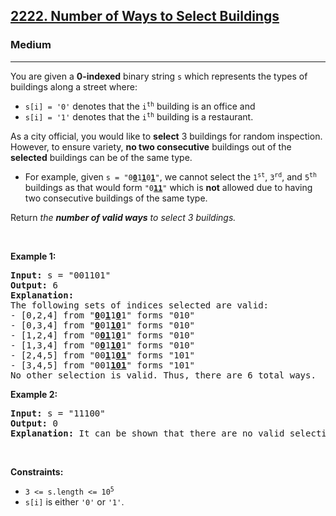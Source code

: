 <h2><a href="https://leetcode.com/problems/number-of-ways-to-select-buildings/">2222. Number of Ways to Select Buildings</a></h2><h3>Medium</h3><hr><div><p>You are given a <strong>0-indexed</strong> binary string <code>s</code> which represents the types of buildings along a street where:</p>

<ul>
	<li><code>s[i] = '0'</code> denotes that the <code>i<sup>th</sup></code> building is an office and</li>
	<li><code>s[i] = '1'</code> denotes that the <code>i<sup>th</sup></code> building is a restaurant.</li>
</ul>

<p>As a city official, you would like to <strong>select</strong> 3 buildings for random inspection. However, to ensure variety, <strong>no two consecutive</strong> buildings out of the <strong>selected</strong> buildings can be of the same type.</p>

<ul>
	<li>For example, given <code>s = "0<u><strong>0</strong></u>1<u><strong>1</strong></u>0<u><strong>1</strong></u>"</code>, we cannot select the <code>1<sup>st</sup></code>, <code>3<sup>rd</sup></code>, and <code>5<sup>th</sup></code> buildings as that would form <code>"0<strong><u>11</u></strong>"</code> which is <strong>not</strong> allowed due to having two consecutive buildings of the same type.</li>
</ul>

<p>Return <em>the <b>number of valid ways</b> to select 3 buildings.</em></p>

<p>&nbsp;</p>
<p><strong>Example 1:</strong></p>

<pre><strong>Input:</strong> s = "001101"
<strong>Output:</strong> 6
<strong>Explanation:</strong> 
The following sets of indices selected are valid:
- [0,2,4] from "<u><strong>0</strong></u>0<strong><u>1</u></strong>1<strong><u>0</u></strong>1" forms "010"
- [0,3,4] from "<u><strong>0</strong></u>01<u><strong>10</strong></u>1" forms "010"
- [1,2,4] from "0<u><strong>01</strong></u>1<u><strong>0</strong></u>1" forms "010"
- [1,3,4] from "0<u><strong>0</strong></u>1<u><strong>10</strong></u>1" forms "010"
- [2,4,5] from "00<u><strong>1</strong></u>1<u><strong>01</strong></u>" forms "101"
- [3,4,5] from "001<u><strong>101</strong></u>" forms "101"
No other selection is valid. Thus, there are 6 total ways.
</pre>

<p><strong>Example 2:</strong></p>

<pre><strong>Input:</strong> s = "11100"
<strong>Output:</strong> 0
<strong>Explanation:</strong> It can be shown that there are no valid selections.
</pre>

<p>&nbsp;</p>
<p><strong>Constraints:</strong></p>

<ul>
	<li><code>3 &lt;= s.length &lt;= 10<sup>5</sup></code></li>
	<li><code>s[i]</code> is either <code>'0'</code> or <code>'1'</code>.</li>
</ul>
</div>


